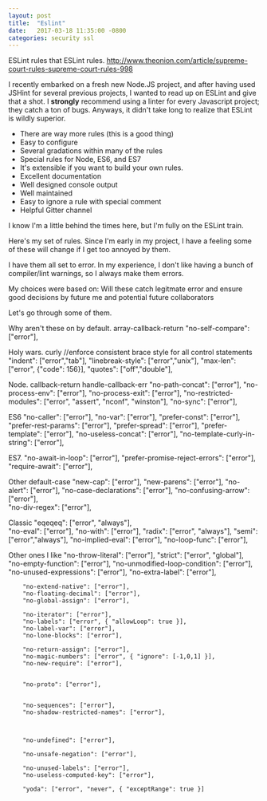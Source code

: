 ```yaml
---
layout: post
title:  "Eslint"
date:   2017-03-18 11:35:00 -0800
categories: security ssl
---
```


ESLint rules that ESLint rules. http://www.theonion.com/article/supreme-court-rules-supreme-court-rules-998

I recently embarked on a fresh new Node.JS project, and after having used JSHint for several previous projects, I wanted to read up on ESLint and give that a shot. I **strongly** recommend using a linter for every Javascript project; they catch a ton of bugs. Anyways, it didn't take long to realize that ESLint is wildly superior. 

 * There are way more rules (this is a good thing)
 * Easy to configure
 * Several gradations within many of the rules
 * Special rules for Node, ES6, and ES7
 * It's extensible if you want to build your own rules.
 * Excellent documentation
 * Well designed console output
 * Well maintained
 * Easy to ignore a rule with special comment
 * Helpful Gitter channel

I know I'm a little behind the times here, but I'm fully on the ESLint train.

Here's my set of rules. Since I'm early in my project, I have a feeling some of these will change if I get too annoyed by them.  

I have them all set to error. In my experience, I don't like having a bunch of compiler/lint warnings, so I always make them errors.

My choices were based on: Will these catch legitmate error and ensure good decisions by future me and potential future collaborators 

Let's go through some of them.


Why aren't these on by default.
array-callback-return
"no-self-compare": ["error"],


Holy wars.
curly //enforce consistent brace style for all control statements
"indent": ["error","tab"],
"linebreak-style": ["error","unix"],
"max-len": ["error", {"code": 156}],
"quotes": ["off","double"],

Node.
callback-return
handle-callback-err
"no-path-concat": ["error"],
"no-process-env": ["error"],
"no-process-exit": ["error"],
 "no-restricted-modules": ["error", "assert", "nconf", "winston"],
 "no-sync": ["error"],


ES6
"no-caller": ["error"],
"no-var": ["error"],
"prefer-const": ["error"],
"prefer-rest-params": ["error"],
"prefer-spread": ["error"],
"prefer-template": ["error"],
"no-useless-concat": ["error"],
"no-template-curly-in-string": ["error"],
        

ES7.
"no-await-in-loop": ["error"],
"prefer-promise-reject-errors": ["error"],
"require-await": ["error"],

Other
default-case
"new-cap": ["error"],
"new-parens": ["error"],
"no-alert": ["error"],
"no-case-declarations": ["error"],
"no-confusing-arrow": ["error"],    
 "no-div-regex": ["error"],        
        
        
        
Classic
"eqeqeq": ["error", "always"],        
"no-eval": ["error"], 
"no-with": ["error"],
"radix": ["error", "always"],
"semi": ["error","always"],
"no-implied-eval": ["error"],
 "no-loop-func": ["error"],

Other ones I like
"no-throw-literal": ["error"],
"strict": ["error", "global"],
"no-empty-function": ["error"],	
"no-unmodified-loop-condition": ["error"],
"no-unused-expressions": ["error"],
"no-extra-label": ["error"],
        






        
        "no-extend-native": ["error"],
        "no-floating-decimal": ["error"],
        "no-global-assign": ["error"],
       
        "no-iterator": ["error"],
        "no-labels": ["error", { "allowLoop": true }],
        "no-label-var": ["error"],
        "no-lone-blocks": ["error"],
       
        "no-return-assign": ["error"],
        "no-magic-numbers": ["error", { "ignore": [-1,0,1] }],
        "no-new-require": ["error"],
        

        "no-proto": ["error"],
       
        
        "no-sequences": ["error"],
        "no-shadow-restricted-names": ["error"],
        
        
        
        "no-undefined": ["error"],
        
        "no-unsafe-negation": ["error"],
        
        "no-unused-labels": ["error"],
        "no-useless-computed-key": ["error"],
        
        "yoda": ["error", "never", { "exceptRange": true }]